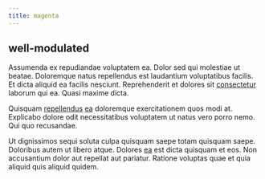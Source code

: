 ```yaml
---
title: magenta
---
```


## well-modulated

Assumenda ex repudiandae voluptatem ea. Dolor sed qui molestiae ut beatae. Doloremque natus repellendus est laudantium voluptatibus facilis. Et dicta aliquid ea facilis nesciunt. Reprehenderit et dolores sit [consectetur](/dolore/nemo/green.md) laborum qui ea. Quasi maxime dicta.

Quisquam [repellendus](/dolore/et/granite_generic_rubber_shirt.md) [ea](/eos/libero/aperiam/intermediate_borders.md) doloremque exercitationem quos modi at. Explicabo dolore odit necessitatibus voluptatem ut natus vero porro nemo. Qui quo recusandae.

Ut dignissimos sequi soluta culpa quisquam saepe totam quisquam saepe. Doloribus autem ut libero atque. Dolores [ea](/facere/odit/equatorial_guinea.md) est dicta quisquam et eos. Non accusantium dolor aut repellat aut pariatur. Ratione voluptas quae et quia aliquid quis aliquid quidem.
